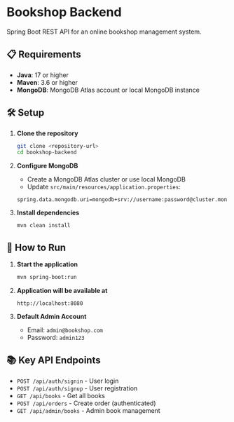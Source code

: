 # Bookshop Backend

Spring Boot REST API for an online bookshop management system.

## 📋 Requirements

-   **Java**: 17 or higher
-   **Maven**: 3.6 or higher
-   **MongoDB**: MongoDB Atlas account or local MongoDB instance

## 🛠️ Setup

1. **Clone the repository**

    ```bash
    git clone <repository-url>
    cd bookshop-backend
    ```

2. **Configure MongoDB**

    - Create a MongoDB Atlas cluster or use local MongoDB
    - Update `src/main/resources/application.properties`:

    ```properties
    spring.data.mongodb.uri=mongodb+srv://username:password@cluster.mongodb.net/bookshop
    ```

3. **Install dependencies**
    ```bash
    mvn clean install
    ```

## 🚀 How to Run

1. **Start the application**

    ```bash
    mvn spring-boot:run
    ```

2. **Application will be available at**

    ```
    http://localhost:8080
    ```

3. **Default Admin Account**
    - Email: `admin@bookshop.com`
    - Password: `admin123`

## 📚 Key API Endpoints

-   `POST /api/auth/signin` - User login
-   `POST /api/auth/signup` - User registration
-   `GET /api/books` - Get all books
-   `POST /api/orders` - Create order (authenticated)
-   `GET /api/admin/books` - Admin book management
